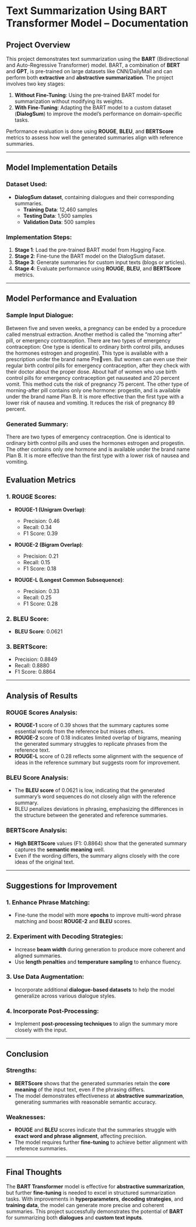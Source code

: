 # Text Summarization Using BART Transformer Model – Documentation

## Project Overview
This project demonstrates text summarization using the **BART** (Bidirectional and Auto-Regressive Transformer) model. BART, a combination of **BERT** and **GPT**, is pre-trained on large datasets like CNN/DailyMail and can perform both **extractive** and **abstractive summarization**. The project involves two key stages:

1. **Without Fine-Tuning**: Using the pre-trained BART model for summarization without modifying its weights.
2. **With Fine-Tuning**: Adapting the BART model to a custom dataset (**DialogSum**) to improve the model’s performance on domain-specific tasks.

Performance evaluation is done using **ROUGE**, **BLEU**, and **BERTScore** metrics to assess how well the generated summaries align with reference summaries.

---

## Model Implementation Details

### Dataset Used:
- **DialogSum dataset**, containing dialogues and their corresponding summaries.
  - **Training Data**: 12,460 samples
  - **Testing Data**: 1,500 samples
  - **Validation Data**: 500 samples

### Implementation Steps:
1. **Stage 1**: Load the pre-trained BART model from Hugging Face.
2. **Stage 2**: Fine-tune the BART model on the DialogSum dataset.
3. **Stage 3**: Generate summaries for custom input texts (blogs or articles).
4. **Stage 4**: Evaluate performance using **ROUGE**, **BLEU**, and **BERTScore** metrics.

---

## Model Performance and Evaluation

### Sample Input Dialogue:
Between five and seven weeks, a pregnancy can be ended by a procedure called menstrual extraction. 
Another method is called the “morning after” pill, or emergency contraception. 
There are two types of emergency contraception:
One type is identical to ordinary birth control pills, anduses the hormones estrogen and progestin). This type is available with a prescription under the brand name Preven. But women can even use their regular birth control pills for emergency contraception, after they check with their doctor about the proper dose. About half of women who use birth control pills for emergency contraception get nauseated and 20 percent vomit. This method cuts the risk of pregnancy 75 percent. The other type of morning-after pill contains only one hormone: progestin, and is available under the brand name Plan B. It is more effective than the first type with a lower risk of nausea and vomiting. It reduces the risk of pregnancy 89 percent.

### Generated Summary:
There are two types of emergency contraception. One is identical to ordinary birth control pills and uses the hormones estrogen and progestin. 
The other contains only one hormone and is available under the brand name Plan B. 
It is more effective than the first type with a lower risk of nausea and vomiting.

## Evaluation Metrics

### 1. ROUGE Scores:
- **ROUGE-1 (Unigram Overlap)**:
  - Precision: 0.46  
  - Recall: 0.34  
  - F1 Score: 0.39  

- **ROUGE-2 (Bigram Overlap)**:
  - Precision: 0.21  
  - Recall: 0.15  
  - F1 Score: 0.18  

- **ROUGE-L (Longest Common Subsequence)**:
  - Precision: 0.33  
  - Recall: 0.25  
  - F1 Score: 0.28  

### 2. BLEU Score:
- **BLEU Score**: 0.0621  

### 3. BERTScore:
- Precision: 0.8849  
- Recall: 0.8880  
- F1 Score: 0.8864  

---

## Analysis of Results

### ROUGE Scores Analysis:
- **ROUGE-1** score of 0.39 shows that the summary captures some essential words from the reference but misses others.
- **ROUGE-2** score of 0.18 indicates limited overlap of bigrams, meaning the generated summary struggles to replicate phrases from the reference text.
- **ROUGE-L** score of 0.28 reflects some alignment with the sequence of ideas in the reference summary but suggests room for improvement.

### BLEU Score Analysis:
- The **BLEU score** of 0.0621 is low, indicating that the generated summary’s word sequences do not closely align with the reference summary.
- BLEU penalizes deviations in phrasing, emphasizing the differences in the structure between the generated and reference summaries.

### BERTScore Analysis:
- **High BERTScore** values (F1: 0.8864) show that the generated summary captures the **semantic meaning** well.
- Even if the wording differs, the summary aligns closely with the core ideas of the original text.

---

## Suggestions for Improvement

### 1. Enhance Phrase Matching:
- Fine-tune the model with more **epochs** to improve multi-word phrase matching and boost **ROUGE-2** and **BLEU** scores.

### 2. Experiment with Decoding Strategies:
- Increase **beam width** during generation to produce more coherent and aligned summaries.
- Use **length penalties** and **temperature sampling** to enhance fluency.

### 3. Use Data Augmentation:
- Incorporate additional **dialogue-based datasets** to help the model generalize across various dialogue styles.

### 4. Incorporate Post-Processing:
- Implement **post-processing techniques** to align the summary more closely with the input.

---

## Conclusion

### Strengths:
- **BERTScore** shows that the generated summaries retain the **core meaning** of the input text, even if the phrasing differs.
- The model demonstrates effectiveness at **abstractive summarization**, generating summaries with reasonable semantic accuracy.

### Weaknesses:
- **ROUGE** and **BLEU** scores indicate that the summaries struggle with **exact word and phrase alignment**, affecting precision.
- The model requires further **fine-tuning** to achieve better alignment with reference summaries.

---

## Final Thoughts
The **BART Transformer** model is effective for **abstractive summarization**, but further **fine-tuning** is needed to excel in structured summarization tasks. With improvements in **hyperparameters**, **decoding strategies**, and **training data**, the model can generate more precise and coherent summaries. This project successfully demonstrates the potential of **BART** for summarizing both **dialogues** and **custom text inputs**.
